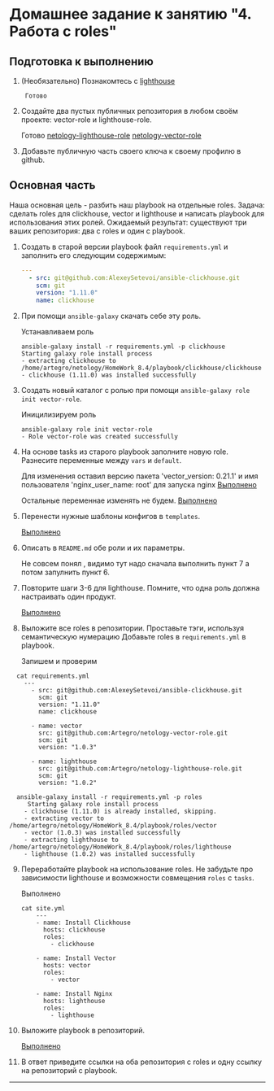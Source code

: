 # Домашнее задание к занятию "4. Работа с roles"

## Подготовка к выполнению
1. (Необязательно) Познакомтесь с [lighthouse](https://youtu.be/ymlrNlaHzIY?t=929)

        Готово

2. Создайте два пустых публичных репозитория в любом своём проекте: vector-role и lighthouse-role.

    Готово
    [netology-lighthouse-role](https://github.com/Artegro/netology-lighthouse-role)
    [netology-vector-role](https://github.com/Artegro/netology-vector-role)
3. Добавьте публичную часть своего ключа к своему профилю в github.

## Основная часть

Наша основная цель - разбить наш playbook на отдельные roles. Задача: сделать roles для clickhouse, vector и lighthouse и написать playbook для использования этих ролей. Ожидаемый результат: существуют три ваших репозитория: два с roles и один с playbook.

1. Создать в старой версии playbook файл `requirements.yml` и заполнить его следующим содержимым:

   ```yaml
   ---
     - src: git@github.com:AlexeySetevoi/ansible-clickhouse.git
       scm: git
       version: "1.11.0"
       name: clickhouse 
   ```

2. При помощи `ansible-galaxy` скачать себе эту роль.
    
    Устанавливаем роль
    ```
    ansible-galaxy install -r requirements.yml -p clickhouse
    Starting galaxy role install process
    - extracting clickhouse to /home/artegro/netology/HomeWork_8.4/playbook/clickhouse/clickhouse
    - clickhouse (1.11.0) was installed successfully
    ```

3. Создать новый каталог с ролью при помощи `ansible-galaxy role init vector-role`.
    
    Иницилизируем роль
    ```
    ansible-galaxy role init vector-role
    - Role vector-role was created successfully
    ```
4. На основе tasks из старого playbook заполните новую role. Разнесите переменные между `vars` и `default`. 

    Для изменения оставил версию пакета 'vector_version: 0.21.1' и имя пользователя 'nginx_user_name: root' для запуска nginx
      [Выполнено](https://github.com/Artegro/netology-vector-role/blob/master/defaults/main.yml)

    Остальные переменнае изменять не будем. 
      [Выполнено](https://github.com/Artegro/netology-vector-role/blob/master/vars/main.yml)

5. Перенести нужные шаблоны конфигов в `templates`.

    [Выполнено](https://github.com/Artegro/netology-vector-role/tree/master/templates)

6. Описать в `README.md` обе роли и их параметры.

    Не совсем понял , видимо тут надо сначала выполнить пункт 7 а потом запулнить пункт 6.

7. Повторите шаги 3-6 для lighthouse. Помните, что одна роль должна настраивать один продукт.

    [Выполнено](hhttps://github.com/Artegro/netology-lighthouse-role/tree/1.0.2)

8. Выложите все roles в репозитории. Проставьте тэги, используя семантическую нумерацию Добавьте roles в `requirements.yml` в playbook.

    Запишем и проверим
  ```
    cat requirements.yml
      ---
        - src: git@github.com:AlexeySetevoi/ansible-clickhouse.git
          scm: git
          version: "1.11.0"
          name: clickhouse

        - name: vector
          src: git@github.com:Artegro/netology-vector-role.git
          scm: git
          version: "1.0.3"

        - name: lighthouse
          src: git@github.com:Artegro/netology-lighthouse-role.git
          scm: git
          version: "1.0.2"
    
    ansible-galaxy install -r requirements.yml -p roles
       Starting galaxy role install process
      - clickhouse (1.11.0) is already installed, skipping.
      - extracting vector to /home/artegro/netology/HomeWork_8.4/playbook/roles/vector
      - vector (1.0.3) was installed successfully
      - extracting lighthouse to /home/artegro/netology/HomeWork_8.4/playbook/roles/lighthouse
      - lighthouse (1.0.2) was installed successfully
  ```

9. Переработайте playbook на использование roles. Не забудьте про зависимости lighthouse и возможности совмещения `roles` с `tasks`.

    Выполнено
    ```
    cat site.yml
        ---
        - name: Install Clickhouse
          hosts: clickhouse
          roles:
            - clickhouse
        
        - name: Install Vector
          hosts: vector
          roles:
            - vector

        - name: Install Nginx
          hosts: lighthouse
          roles:
            - lighthouse
    ```

10. Выложите playbook в репозиторий.

      [Выполнено](https://github.com/Artegro/netology/tree/master/HomeWork_8.4/playbook)
      
11. В ответ приведите ссылки на оба репозитория с roles и одну ссылку на репозиторий с playbook.

---